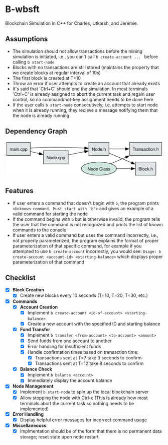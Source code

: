 # B-wbsft
Blockchain Simulation in C++ for Charles, Utkarsh, and Jérémie.


## Assumptions
- The simulation should not allow transactions before the mining simulation is initiated, i.e., you can't call `b create-account ... ` before calling `b start-node`
- Blocks with no transactions are still stored (maintains the property that we create blocks at regular interval of 10s)
- The first block is created at T=10
- Throw an error if user attempts to create an account that already exists
- It's said that 'Ctrl+C' should end the simulation. In most terminals 'Ctrl+C' is already assigned to abort the current task and regain user control, so no command/hot-key assignment needs to be done here
- If the user calls  `b start-node` consecutively, i.e, attempts to start node when it is already running, they recieve a message notifying them that the node is already running

## Dependency Graph


![Dependency Graph](dependency_graph.svg)

## Features
- If user enters a command that doesn't begin with `b`, the program prints `<Unknown command. Must start with 'b'>` and gives an example of a valid command for starting the node
- If the command begins with `b` but is otherwise invalid, the program tells the user that the command is not recognized and prints the list of known commands to the console
- If user enters a valid command but uses the command incorrectly, i.e., not properly parameterized, the program explains the format of proper parameterization of that specific command, for example if 
you attempted to use `b create-account` incorrectly, you would see: `Usage: b create-account <account-id> <starting-balance>` which displays proper parameterization of that command




## Checklist

- [x] **Block Creation**
  - [x] Create new blocks every 10 seconds (T=10, T=20, T=30, etc.)

- [x] **Commands**
  - [x] **Account Creation**
    - [x] Implement `b create-account <id-of-account> <starting-balance>`
    - [x] Create a new account with the specified ID and starting balance
  - [x] **Fund Transfer**
    - [x] Implement `b transfer <from-account> <to-account> <amount>`
    - [x] Send funds from one account to another
    - [x] Error handling for insufficient funds
    - [x] Handle confirmation times based on transaction time:
      - [x] Transactions sent at T=7 take 3 seconds to confirm
      - [x] Transactions sent at T=12 take 8 seconds to confirm
  - [x] **Balance Check**
    - [x] Implement `b balance <account>`
    - [x] Immediately display the account balance

- [x] **Node Management**
  - [x] Implement `b start-node` to spin up the local blockchain server
  - [x] Allow stopping the node with Ctrl-c (This is already how most terminals abort the current task so nothing needs to be implemented)

- [x] **Error Handling**
  - [x] Display helpful error messages for incorrect command usage

- [x] **Miscellaneouss**
  - [x] Implmentation should be of the form that there is no permanent data storage; reset state upon node restart.
